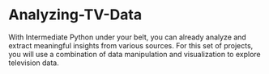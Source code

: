 # Analyzing-TV-Data
With Intermediate Python under your belt, you can already analyze and extract meaningful insights from various sources. For this set of projects, you will use a combination of data manipulation and visualization to explore television data.
